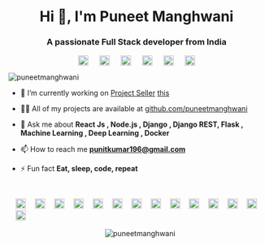 <h1 align="center">Hi 👋, I'm Puneet Manghwani</h1>
<h3 align="center">A passionate Full Stack developer from India</h3>
<p align="center">
<a href="https://twitter.com/puneetmanghwani" target="blank"><img align="center" src="https://cdn.jsdelivr.net/npm/simple-icons@3.0.1/icons/twitter.svg" alt="puneetmanghwani" height="20" width="20" /></a> &emsp;
<a href="https://linkedin.com/in/puneet-manghwani-86191b169" target="blank"><img align="center" src="https://cdn.jsdelivr.net/npm/simple-icons@3.0.1/icons/linkedin.svg" alt="puneet-manghwani-86191b169" height="20" width="20" /></a> &emsp;
<a href="https://stackoverflow.com/13089984" target="blank"><img align="center" src="https://cdn.jsdelivr.net/npm/simple-icons@3.0.1/icons/stackoverflow.svg" alt="13089984" height="20" width="20" /></a> &emsp;
<a href="https://kaggle.com/punitkumar1999" target="blank"><img align="center" src="https://cdn.jsdelivr.net/npm/simple-icons@3.0.1/icons/kaggle.svg" alt="punitkumar1999" height="20" width="20" /></a> &emsp;
<a href="https://fb.com/punitmanghwani" target="blank"><img align="center" src="https://cdn.jsdelivr.net/npm/simple-icons@3.0.1/icons/facebook.svg" alt="punitmanghwani" height="20" width="20" /></a> &emsp;
<a href="https://instagram.com/puneeeettt" target="blank"><img align="center" src="https://cdn.jsdelivr.net/npm/simple-icons@3.0.1/icons/instagram.svg" alt="puneeeettt" height="20" width="20" /></a>
</p>
<p align="left"> <img src="https://komarev.com/ghpvc/?username=puneetmanghwani" alt="puneetmanghwani" /> </p>

- 🔭 I’m currently working on [Project Seller](ProjectSeller)
<a href="https://github.com/puneetmanghwani/ProjectSeller">this</a>

- 👨‍💻 All of my projects are available at [github.com/puneetmanghwani](puneetmanghwani?tab=repositories)

- 💬 Ask me about **React Js , Node.js , Django , Django REST, Flask , Machine Learning , Deep Learning , Docker**

- 📫 How to reach me **punitkumar196@gmail.com**

- ⚡ Fun fact **Eat, sleep, code, repeat**
<br>
<p align="left">&emsp;<img src="https://konpa.github.io/devicon/devicon.git/icons/react/react-original-wordmark.svg" alt="react" width="20" height="20"/> &emsp;<img src="https://konpa.github.io/devicon/devicon.git/icons/amazonwebservices/amazonwebservices-original-wordmark.svg" alt="amazonwebservices" width="20" height="20"/> &emsp;<img src="https://konpa.github.io/devicon/devicon.git/icons/c/c-original.svg" alt="c" width="20" height="20"/> &emsp;<img src="https://konpa.github.io/devicon/devicon.git/icons/cplusplus/cplusplus-original.svg" alt="cplusplus" width="20" height="20"/>&emsp; <img src="https://konpa.github.io/devicon/devicon.git/icons/css3/css3-original-wordmark.svg" alt="css3" width="20" height="20"/> &emsp;<img src="https://konpa.github.io/devicon/devicon.git/icons/django/django-original.svg" alt="django" width="20" height="20"/>&emsp; <img src="https://konpa.github.io/devicon/devicon.git/icons/docker/docker-original-wordmark.svg" alt="docker" width="20" height="20"/> &emsp;<img src="https://konpa.github.io/devicon/devicon.git/icons/html5/html5-original-wordmark.svg" alt="html5" width="20" height="20"/> &emsp;<img src="https://konpa.github.io/devicon/devicon.git/icons/javascript/javascript-original.svg" alt="javascript" width="20" height="20"/> &emsp;<img src="https://konpa.github.io/devicon/devicon.git/icons/mongodb/mongodb-original-wordmark.svg" alt="mongodb" width="20" height="20"/> &emsp;<img src="https://konpa.github.io/devicon/devicon.git/icons/mysql/mysql-original-wordmark.svg" alt="mysql" width="20" height="20"/> &emsp;<img src="https://konpa.github.io/devicon/devicon.git/icons/redhat/redhat-original-wordmark.svg" alt="redhat" width="20" height="20"/> &emsp;<img src="https://konpa.github.io/devicon/devicon.git/icons/nodejs/nodejs-original-wordmark.svg" alt="nodejs" width="20" height="20"/> &emsp;<img src="https://konpa.github.io/devicon/devicon.git/icons/python/python-original-wordmark.svg" alt="python" width="20" height="20"/></p><p align="center"> &emsp;<img src="https://github-readme-stats.vercel.app/api?username=puneetmanghwani&show_icons=true" alt="puneetmanghwani" /> </p>

